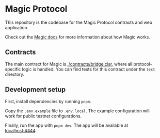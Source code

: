 # Magic Protocol

This repository is the codebase for the Magic Protocol contracts and web application.

Check out the [Magic docs](https://docs.magic.fun) for more information about how Magic works.

## Contracts

The main contract for Magic is [./contracts/bridge.clar](`bridge.clar`), where all protocol-specific logic is handled. You can find tests for this contract under the `test` directory.

## Development setup

First, install dependencies by running `pnpm`.

Copy the `.env.example` file to `.env.local`. The example configuration will work for public testnet configurations.

Finally, run the app with `pnpm dev`. The app will be available at [localhost:4444](http://localhost:4444).
